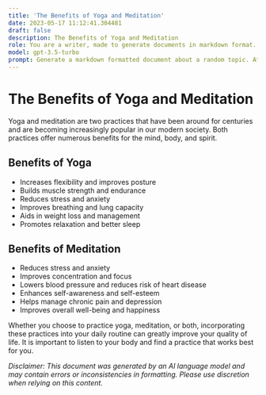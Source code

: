 ```yaml
---
title: 'The Benefits of Yoga and Meditation'
date: 2023-05-17 11:12:41.304481
draft: false
description: The Benefits of Yoga and Meditation
role: You are a writer, made to generate documents in markdown format. It is very important that all of the documents you generate are in valid markdown format.
model: gpt-3.5-turbo
prompt: Generate a markdown formatted document about a random topic. At the bottom, include a disclaimer explaining that the document was generated by you. The first line of the document should be the title. Make sure that the entire document is in proper markdown format, using a mix of various tags to make the document visually appealing.
---
```


# The Benefits of Yoga and Meditation

Yoga and meditation are two practices that have been around for centuries and are becoming increasingly popular in our modern society. Both practices offer numerous benefits for the mind, body, and spirit. 

## Benefits of Yoga
- Increases flexibility and improves posture
- Builds muscle strength and endurance
- Reduces stress and anxiety
- Improves breathing and lung capacity
- Aids in weight loss and management
- Promotes relaxation and better sleep

## Benefits of Meditation
- Reduces stress and anxiety
- Improves concentration and focus
- Lowers blood pressure and reduces risk of heart disease
- Enhances self-awareness and self-esteem
- Helps manage chronic pain and depression
- Improves overall well-being and happiness

Whether you choose to practice yoga, meditation, or both, incorporating these practices into your daily routine can greatly improve your quality of life. It is important to listen to your body and find a practice that works best for you.

_Disclaimer: This document was generated by an AI language model and may contain errors or inconsistencies in formatting. Please use discretion when relying on this content._